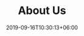 ---
title: "About Us"
date: 2019-09-16T10:30:13+06:00
draft: false
description: "this is meta description"
bg_image: "images/bg/about-us-page-1500x1000.jpeg"
---